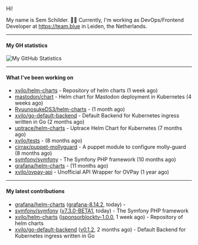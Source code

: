 Hi!

My name is Sem Schilder. 👋🏻 Currently, I'm working as DevOps/Frontend Developer at https://team.blue in Leiden, the Netherlands.

---

#### My GH statistics

![My GitHub Statistics](https://github-readme-stats.vercel.app/api?username=xvilo&show_icons=true&count_private=true&hide_title=true)

---

#### What I've been working on

- [xvilo/helm-charts](https://github.com/xvilo/helm-charts) - Repository of helm charts (1 week ago)
- [mastodon/chart](https://github.com/mastodon/chart) - Helm chart for Mastodon deployment in Kubernetes (4 weeks ago)
- [RyuunosukeDS3/helm-charts](https://github.com/RyuunosukeDS3/helm-charts) -  (1 month ago)
- [xvilo/go-default-backend](https://github.com/xvilo/go-default-backend) - Default Backend for Kubernetes ingress written in Go (2 months ago)
- [uptrace/helm-charts](https://github.com/uptrace/helm-charts) - Uptrace Helm Chart for Kubernetes (7 months ago)
- [xvilo/tests](https://github.com/xvilo/tests) -  (8 months ago)
- [cirrax/puppet-mollyguard](https://github.com/cirrax/puppet-mollyguard) - A puppet module to configure molly-guard (8 months ago)
- [symfony/symfony](https://github.com/symfony/symfony) - The Symfony PHP framework (10 months ago)
- [grafana/helm-charts](https://github.com/grafana/helm-charts) -  (11 months ago)
- [xvilo/ovpay-api](https://github.com/xvilo/ovpay-api) - Unofficial API Wrapper for OVPay (1 year ago)

---

#### My latest contributions

- [grafana/helm-charts](https://github.com/grafana/helm-charts) ([grafana-8.14.2](https://github.com/grafana/helm-charts/releases/tag/grafana-8.14.2), today) - 
- [symfony/symfony](https://github.com/symfony/symfony) ([v7.3.0-BETA1](https://github.com/symfony/symfony/releases/tag/v7.3.0-BETA1), today) - The Symfony PHP framework
- [xvilo/helm-charts](https://github.com/xvilo/helm-charts) ([isponsorblocktv-1.0.0](https://github.com/xvilo/helm-charts/releases/tag/isponsorblocktv-1.0.0), 1 week ago) - Repository of helm charts
- [xvilo/go-default-backend](https://github.com/xvilo/go-default-backend) ([v0.1.2](https://github.com/xvilo/go-default-backend/releases/tag/v0.1.2), 2 months ago) - Default Backend for Kubernetes ingress written in Go
